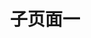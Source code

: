 ---
type: nav #固定值nav
title: 子页面一 #不写则使用站点标题
edit: #github在线编辑
  enable: true
  url: https://github.com/oulh/hugo-webstack/tree/master/exampleSite/content 
data:

- taxonomy: 常用推荐
  icon: fa-star
  links: 
    - title: Dribbble
      logo: 
      url: https://dribbble.com/
      description: 全球UI设计师作品分享平台。
    - title: Behance
      url: https://behance.net/
      description: Adobe旗下的设计师交流平台，来自世界各地的设计师在这里分享自己的作品。
    - title: 二维码演示
      qrcode: /assets/images/cli.png
      logo: 
      url: https://cli.im/url
      description: 二维码演示，手机扫一扫，也可以点击
    - title: UI中国
      url: https://www.ui.cn/
      description: 图形交互与界面设计交流、作品展示、学习平台。
    - title: 站酷
      logo: /assets/images/logos/zcool.png
      url: https://www.zcool.com.cn/
      description: 中国人气设计师互动平台
    - title: Pinterest
      logo:
      url: https://www.pinterest.com/
      description: 全球美图收藏采集站
    - title: 花瓣
      logo: 
      url: https://huaban.com/
      description: 收集灵感,保存有用的素材
    - title: Medium
      logo: /assets/images/logos/medium.png
      url: https://medium.com/
      description: 高质量设计文章
    - title: 优设
      logo: /assets/images/logos/uisdc.png
      url: https://www.uisdc.com/
      description: 设计师交流学习平台
    - title: Producthunt
      url: https://www.producthunt.com/
      description: 发现新鲜有趣的产品
    - title: Youtube
      url: https://www.youtube.com/
      description: 全球最大的学习分享平台
    - title: Google
      url: https://www.google.com/
      description: 全球最大的UI学习分享平台
      
- taxonomy: 素材资源
  icon: fa-thumbs-up
  list: 
    - term: 图标素材
      links:
        - title: Iconfinder
          logo: /assets/images/logos/Iconfinder.png
          url: https://www.iconfinder.com
          description: 2,100,000+ free and premium vector icons.
        - title: iconfont
          logo: /assets/images/logos/iconfont.png
          url: http://www.iconfont.cn/
          description: 阿里巴巴矢量图标库
        - title: iconmonstr
          logo: /assets/images/logos/iconmonstr.png
          url: https://iconmonstr.com/
          description: Free simple icons for your next project
        - title: Icon Archive
          logo: /assets/images/logos/iconarchive.png
          url: http://www.iconarchive.com/
          description: Search 590,912 free icons
        - title: FindIcons
          logo: /assets/images/logos/FindIcons.png
          url: https://findicons.com/
          description: Search through 300,000 free icons
        - title: IcoMoonApp
          logo: /assets/images/logos/IcoMoonApp.png
          url: https://icomoon.io/app/
          description: Icon Font, SVG, PDF &amp; PNG Generator
        - title: easyicon
          logo: /assets/images/logos/easyicon.png
          url: http://www.easyicon.net/
          description: PNG、ICO、ICNS格式图标搜索、图标下载服务
        - title: flaticon
          logo: /assets/images/logos/flaticon.png
          url: https://www.flaticon.com/
          description: 634,000+ Free vector icons in SVG, PSD, PNG, EPS format or as ICON FONT.
        - title: UICloud
          logo: /assets/images/logos/UICloud.png
          url: http://ui-cloud.com/
          description: The largest user interface design database in the world.
        - title: Material icons
          logo: /assets/images/logos/Materialicons.png
          url: https://material.io/icons/
          description: Access over 900 material system icons, available in a variety of sizes and densities, and as a web font.
        - title: Font Awesome Icon
          logo: /assets/images/logos/fontawesomeicon.png
          url: https://fontawesome.com/icons/
          description: The complete set of 675 icons in Font Awesome
        - title: ion icons
          logo: /assets/images/logos/ionicons.png
          url: http://ionicons.com/
          description: The premium icon font for Ionic Framework.
        - title: Simpleline Icons
          logo: /assets/images/logos/simplelineicons.png
          url: http://simplelineicons.com/
          description: Simple line Icons pack
      
    - term: LOGO设计
      links:
        - title: Iconsfeed
          logo: /assets/images/logos/iconsfeed.png
          url: http://www.iconsfeed.com/
          description: iOS icons gallery
        - title: iOS Icon Gallery
          logo: /assets/images/logos/iosicongallery.png
          url: http://iosicongallery.com/
          description: Showcasing beautiful icon designs from the iOS App Store
        - title: World Vector Logo
          logo: /assets/images/logos/worldvectorlogo.png
          url: https://worldvectorlogo.com/
          description: Brand logos free to download
        - title: Instant Logo Search
          logo: /assets/images/logos/InstantLogoSearch.png
          url: http://instantlogosearch.com/
          description: Search & download thousands of logos instantly

    - term: 平面素材
      links:
        - title: freepik
          logo: /assets/images/logos/freepik.png
          url: https://www.freepik.com/
          description: More than a million free vectors, PSD, photos and free icons.
        - title: wallhalla
          logo: /assets/images/logos/wallhalla.png
          url: https://wallhalla.com/
          description: Find awesome high quality wallpapers for desktop and mobile in one place.
        - title: 365PSD
          logo: /assets/images/logos/365PSD.png
          url: https://365psd.com/
          description: Free PSD &amp; Graphics, Illustrations
        - title: Medialoot
          logo: /assets/images/logos/Medialoot.png
          url: https://medialoot.com/
          description: Free &amp; Premium Design Resources &mdash; Medialoot
        - title: 千图网
          logo: /assets/images/logos/qiantu.png
          url: http://www.58pic.com/
          description: 专注免费设计素材下载的网站
        - title: 千库网
          logo: /assets/images/logos/qianku.png
          url: http://588ku.com/
          description: 免费png图片背景素材下载
        - title: 我图网
          logo: /assets/images/logos/wotu.png
          url: http://www.ooopic.com/
          description: 我图网,提供图片素材及模板下载,专注正版设计作品交易
        - title: 90设计
          logo: /assets/images/logos/90sheji.png
          url: http://90sheji.com/
          description: 电商设计（淘宝美工）千图免费淘宝素材库
        - title: 昵图网
          logo: /assets/images/logos/nipic.png
          url: http://www.nipic.com/
          description: 原创素材共享平台
        - title: 懒人图库
          logo: /assets/images/logos/lanrentuku.png
          url: http://www.lanrentuku.com/
          description: 懒人图库专注于提供网页素材下载
        - title: 素材搜索
          logo: /assets/images/logos/sousucai.png
          url: http://so.ui001.com/
          description: 设计素材搜索聚合
        - title: PS饭团网
          logo: /assets/images/logos/psefan.png
          url: http://psefan.com/
          description: 不一样的设计素材库！让自己的设计与众不同！
        - title: 素材中国
          logo: /assets/images/logos/sccnn.png
          url: http://www.sccnn.com/
          description: 免费素材共享平台
      
    - term: UI资源
      links:
        - title: Freebiesbug
          logo: /assets/images/logos/freebiesbug.png
          url: https://freebiesbug.com/
          description: Hand-picked resources for web designer and developers, constantly updated.
        - title: Freebie Supply
          logo: /assets/images/logos/freebiesupply.png
          url: https://freebiesupply.com/
          description: Free Resources For Designers
        - title: 云瑞
          logo: /assets/images/logos/yrucd.png
          url: https://www.yrucd.com/
          description: 优秀设计资源的分享网站
        - title: Designmodo
          logo: /assets/images/logos/Designmodo.png
          url: https://designmodo.com/
          description: Web Design Blog and Shop
        - title: 稀土区
          logo: /assets/images/logos/xituqu.png
          url: https://xituqu.com/
          description: 优质设计开发资源分享
        - title: ui8
          logo: /assets/images/logos/ui8.png
          url: https://ui8.net/
          description: UI Kits, Wireframe Kits, Templates, Icons and More
        - title: uplabs
          logo: /assets/images/logos/uplabs.png
          url: https://www.uplabs.com/
          description: Daily resources for product designers & developers
        - title: UIkit.me
          logo: /assets/images/logos/uikitme.png
          url: http://www.uikit.me/
          description: 最便捷新鲜的uikit资源下载网站
        - title: Fribbble
          logo: /assets/images/logos/Fribbble.png
          url: http://www.fribbble.com/
          description: Free PSD files and other free design resources by Dribbblers.
        - title: PrincipleRepo
          logo: /assets/images/logos/PrincipleRepo.png
          url: http://principlerepo.com/
          description: Free, High Quality Principle Resources
      
    - term: Sketch资源
      links:
        - title: Sketch
          url: https://sketchapp.com/
          logo: /assets/images/logos/Sketch.png
          description: The digital design toolkit
        - title: Sketch Measure
          url: http://utom.design/measure/
          logo: /assets/images/logos/SketchMeasure.png
          description: Friendly user interface offers you a more intuitive way of making marks.
        - title: Sketch App Sources
          url: https://www.sketchappsources.com/
          logo: /assets/images/logos/sketchappsources.png
          description: Free design resources and plugins - Icons, UI Kits, Wireframes, iOS, Android Templates for Sketch
        - title: Sketch.im
          url: http://www.sketch.im/
          logo: /assets/images/logos/sketchIm.png
          description: Sketch 相关资源汇聚
        - title: Sketch Hunt
          url: http://sketchhunt.com/
          logo: /assets/images/logos/sketchhunt.png
          description: Sketch Hunt is an independent blog sharing gems in learning, plugins &amp; design tools for fans of Sketch app.
        - title: Sketch中文网
          url: http://www.sketchcn.com/
          logo: /assets/images/logos/sketchcn.png
          description: 分享最新的Sketch中文手册
        - title: Awesome Sketch Plugins
          url: https://awesome-sket.ch/
          logo: /assets/images/logos/AwesomeSketchPlugins.png
          description: A collection of really useful Sketch plugins.
        - title: Sketchcasts
          url: https://www.sketchcasts.net/
          logo: /assets/images/logos/sketchcasts.png
          description: Learn Sketch Train your design skills with a weekly video tutorial
      
    - term: 字体资源
      links:
        - title: Google Font
          url: https://fonts.google.com/
          logo: /assets/images/logos/googlefont.png
          description: Making the web more beautiful, fast, and open through great typography
        - title: Typekit
          url: https://typekit.com/
          logo: /assets/images/logos/typekit.png
          description: Quality fonts from the world’s best foundries.
        - title: 方正字库
          url: http://www.foundertype.com/
          logo: /assets/images/logos/Fondertype.png
          description: 方正字库官方网站
        - title: 字体传奇网
          url: http://ziticq.com/
          logo: /assets/images/logos/ziticq.png
          description: 中国首个字体品牌设计师交流网
        - title: 私藏字体
          url: http://sicangziti.com/
          logo: /assets/images/logos/sicangziti.png
          description: 优质字体免费下载站
        - title: Fontsquirrel
          url: https://www.fontsquirrel.com/
          logo: /assets/images/logos/fontsquirrel.png
          description: FREE fonts for graphic designers
        - title: Urban Fonts
          url: https://www.urbanfonts.com/
          logo: /assets/images/logos/UrbanFonts.png
          description: Download Free Fonts and Free Dingbats.
        - title: Lost Type
          url: http://www.losttype.com/
          logo: /assets/images/logos/losttype.png
          description: Lost Type is a Collaborative Digital Type Foundry
        - title: FONTS2U
          url: https://fonts2u.com/
          logo: /assets/images/logos/fonts2u.png
          description: Download free fonts for Windows and Macintosh.
        - title: Fontex
          url: http://www.fontex.org/
          logo: /assets/images/logos/fontex.png
          description: Free Fonts to Download + Premium Typefaces
        - title: FontM
          url: http://fontm.com/
          logo: /assets/images/logos/FontM.png
          description: Free Fonts
        - title: My Fonts
          url: http://www.myfonts.com/
          logo: /assets/images/logos/MyFonts.png
          description: Fonts for Print, Products & Screens
        - title: Da Font
          url: https://www.dafont.com/
          logo: /assets/images/logos/dafont.png
          description: Archive of freely downloadable fonts.
        - title: OnlineWebFonts
          url: https://www.onlinewebfonts.com/
          logo: /assets/images/logos/OnlineWebFonts.png
          description: WEB Free Fonts for Windows and Mac / Font free Download
        - title: Abstract Fonts
          url: http://www.abstractfonts.com/
          logo: /assets/images/logos/abstractfonts.png
          description: Abstract Fonts (13,866 free fonts)
      
    - term: Mockup
      links:
        - title: MockupZone
          url: https://mockup.zone/
          logo: /assets/images/logos/MockupZone.png
          description: Mockup Zone is an online store where you can find free and premium PSD mockup files to show your designs in a professional way.
        - title: Dunnnk
          url: http://dunnnk.com/
          logo: /assets/images/logos/Dunnnk.png
          description:  Generate Product Mockups For Free
        - title: Graphberry
          url: http://www.graphberry.com/
          logo: /assets/images/logos/graphberry.png
          description: Free design resources, Mockups, PSD web templates, Icons
        - title: Threed
          url: http://threed.io/
          logo: /assets/images/logos/threed.png
          description: Generate 3D Mockups right in your Browser
        - title: Mockup World
          url: https://free.lstore.graphics/
          logo: /assets/images/logos/mockupworld.png
          description: The best free Mockups from the Web
        - title: Lstore
          url: https://free.lstore.graphics/
          logo: /assets/images/logos/lstore.png
          description: Exclusive mindblowing freebies for designers and developers
        - title: pixeden
          url: https://www.pixeden.com/
          logo: /assets/images/logos/pixeden.png
          description: free web resources and graphic design templates.
        - title: For Graphic TM
          url: http://forgraphictm.com/
          logo: /assets/images/logos/forgraphictm.png
          description: High Quality PSD Mockups for Graphic Designers.
      
    - term: 摄影图库
      links:
        - title: Unsplash
          url: https://unsplash.com/
          logo: /assets/images/logos/unsplash.png
          description: Beautiful, free photos.
        - title: visualhunt
          url: https://visualhunt.com/
          logo: /assets/images/logos/visualhunt.png
          description: 100% Free High Quality Photos
        - title: librestock
          url: https://librestock.com/
          logo: /assets/images/logos/librestock.png
          description: 65,084 high quality do-what-ever-you-want stock photos
        - title: pixabay
          url: https://pixabay.com/
          logo: /assets/images/logos/pixabay.png
          description: 可在任何地方使用的免费图片和视频
        - title: SplitShire
          url: https://www.splitshire.com/
          logo: /assets/images/logos/SplitShire.png
          description: Free Stock Photos and Videos for commercial use.
        - title: StockSnap
          url: https://stocksnap.io/
          logo: /assets/images/logos/StockSnap.png
          description: Beautiful free stock photos
        - title: albumarium
          url: http://albumarium.com/
          logo: /assets/images/logos/albumarium.png
          description: The best place to find & share beautiful images
        - title: myphotopack
          url: https://myphotopack.com/
          logo: /assets/images/logos/myphotopack.png
          description: A free photo pack just for you. Every month.
        - title: Notaselfie
          url: http://notaselfie.com/
          logo: /assets/images/logos/notaselfie.png
          description: Photos that happen along the way. You can use the images anyway you like. Have fun!
        - title: papers
          url: http://papers.co/
          logo: /assets/images/logos/papers.png
          description: Wallpapers Every Hour!Hand collected :)
        - title: stokpic
          url: http://stokpic.com/
          logo: /assets/images/logos/stokpic.png
          description: Free Stock Photos For Commercial Use
        - title: 55mm
          url: https://55mm.co/visuals
          logo: /assets/images/logos/55mm.png
          description: Use our FREE photos to tell your story! 
        - title: thestocks
          url: http://thestocks.im/
          logo: /assets/images/logos/thestocks.png
          description: Use our FREE photos to tell your story! 
        - title: freenaturestock
          url: http://freenaturestock.com/
          logo: /assets/images/logos/freenaturestock.png
          description: Exclusive mindblowing freebies for designers and developers
        - title: negativespace
          url: https://negativespace.co/
          logo: /assets/images/logos/negativespace.png
          description: Beautiful, High-Resolution Free Stock Photos
        - title: gratisography
          url: https://gratisography.com/
          logo: /assets/images/logos/gratisography.png
          description: Free high-resolution pictures you can use on your personal and commercial projects, free of copyright restrictions. 
        - title: imcreator
          url: http://imcreator.com/free
          logo: /assets/images/logos/imcreator.png
          description: A curated collection of free web design resources, all for commercial use.
        - title: lifeofpix
          url: http://www.lifeofpix.com/
          logo: /assets/images/logos/lifeofpix.png
          description: Free high resolution photography
        - title: skitterphoto
          url: https://skitterphoto.com/
          logo: /assets/images/logos/skitterphoto.png
          description: Free Stock Photos for Creative Professionals
        - title: mmtstock
          url: https://mmtstock.com/
          logo: /assets/images/logos/mmtstock.png
          description: Free photos for commercial use
        - title: skitterphoto
          url: https://skitterphoto.com/
          logo: /assets/images/logos/skitterphoto.png
          description: a place to find, show and share public domain photos
        - title: magdeleine
          url: https://magdeleine.co/browse/
          logo: /assets/images/logos/magdeleine.png
          description: HAND-PICKED FREE PHOTOS FOR YOUR INSPIRATION
        - title: jeshoots
          url: http://jeshoots.com/
          logo: /assets/images/logos/jeshoots.png
          description: New Free Photos & Mockups in to your Inbox!
        - title: hdwallpapers
          url: https://www.hdwallpapers.net
          logo: /assets/images/logos/hdwallpapers.png
          description: High Definition Wallpapers & Desktop Backgrounds
        - title: publicdomainarchive
          url: http://publicdomainarchive.com/
          logo: /assets/images/logos/publicdomainarchive.png
          description: New 100% Free Stock Photos. Every. Single. Week.
      
    - term: PPT资源
      links:
        - title: OfficePLUS
          url: http://www.officeplus.cn/Template/Home.shtml
          logo: /assets/images/logos/officeplus.png
          description: OfficePLUS，微软Office官方在线模板网站！
        - title: 优品PPT
          url: http://www.ypppt.com/
          logo: /assets/images/logos/ypppt.png
          description: 高质量的模版，而且还有PPT图表，PPT背景图等资源
        - title: PPT+
          url: http://www.pptplus.cn/
          logo: /assets/images/logos/pptplus.png
          description: PPT加直播、录制和分享—PPT+语音内容分享平台
        - title: PPTMind
          url: http://www.pptmind.com/
          logo: /assets/images/logos/pptmind.png
          description: 分享高端ppt模板与keynote模板的数字作品交易平台
        - title: tretars
          url: http://www.tretars.com/ppt-templates
          logo: /assets/images/logos/tretars.png
          description: The best free Mockups from the Web
        - title: 5百丁
          url: http://ppt.500d.me/
          logo: /assets/images/logos/500d.png
          description: 中国领先的PPT模板共享平台
      

- taxonomy: 常用工具
  icon: fa-diamond
  list: 
    - term: 图形创意
      links:
        - title: photoshop
          url: https://www.adobe.com/cn/products/photoshop.html
          logo: /assets/images/logos/photoshop.png
          description: Photoshop不需要解释
        - title: Affinity Designer
          url: https://affinity.serif.com/
          logo: /assets/images/logos/AffinityDesigner.png
          description: 专业创意软件
        - title: Illustrator
          url: https://www.adobe.com/cn/products/illustrator/
          logo: /assets/images/logos/Illustrator.png
          description: 矢量图形和插图。
        - title: indesign
          url: http://www.adobe.com/cn/products/indesign.html
          logo: /assets/images/logos/INDESIGN .png
          description: 页面设计、布局和出版。
        - title: cinema-4d
          url: https://www.maxon.net/en/products/cinema-4d/overview/
          logo: /assets/images/logos/cinema4d.png
          description: Cinema 4D is the perfect package for all 3D artists who want to achieve breathtaking results fast and hassle-free.
        - title: 3ds-max
          url: https://www.autodesk.com/products/3ds-max/overview
          logo: /assets/images/logos/3dsmax.png
          description: 3D modeling, animation, and rendering software
        - title: Blender
          url: https://www.blender.org/
          logo: /assets/images/logos/blender.png
          description: Blender is the free and open source 3D creation suite.
      
    - term: 界面设计
      links:
        - title: Sketch
          url: https://sketchapp.com/
          logo: /assets/images/logos/sketchapp.png
          description: The digital design toolkit
        - title: Adobe XD
          url: http://www.adobe.com/products/xd.html
          logo: /assets/images/logos/ADOBEXDCC.png
          description: Introducing Adobe XD. Design. Prototype. Experience.
        - title: invisionapp
          url: https://www.invisionapp.com/
          logo: /assets/images/logos/invisionapp.png
          description: Powerful design prototyping tools
        - title: marvelapp
          url: https://marvelapp.com/
          logo: /assets/images/logos/marvelapp.png
          description: Simple design, prototyping and collaboration
        - title: Muse CC
          url: https://creative.adobe.com/zh-cn/products/download/muse
          logo: /assets/images/logos/MuseCC.png
          description: 无需利用编码即可进行网站设计。
        - title: figma
          url: https://www.figma.com/
          logo: /assets/images/logos/figma.png
          description: Design, prototype, and gather feedback all in one place with Figma.
    - term: 交互动效
      links:
        - title: Adobe After Effects CC
          url: https://www.adobe.com/cn/products/aftereffects/
          logo: /assets/images/logos/AdobeAfterEffectsCC.png
          description: 电影般的视觉效果和动态图形。
        - title: principle
          url: http://principleformac.com/
          logo: /assets/images/logos/principle.png
          description: Animate Your Ideas, Design Better Apps
        - title: flinto
          url: https://www.flinto.com/
          logo: /assets/images/logos/flinto.png
          description: Flinto is a Mac app used by top designers around the world to create interactive and animated prototypes of their app designs.
        - title: framer
          url: https://framer.com/
          logo: /assets/images/logos/framer.png
          description: Design everything from detailed icons to high-fidelity interactions—all in one place.
        - title: ProtoPie
          url: http://www.protopie.cn/
          logo: /assets/images/logos/protopie.png
          description: 高保真交互原型设计

    - term: 在线配色
      links:
        - title: khroma
          url: http://khroma.co/generator/
          logo: /assets/images/logos/khroma.png
          description: Khroma is the fastest way to discover, search, and save color combos you'll want to use.
        - title: uigradients
          url: https://uigradients.com
          logo: /assets/images/logos/uigradients.png
          description: Beautiful colored gradients
        - title: gradients
          url: http://gradients.io/
          logo: /assets/images/logos/gradients.png
          description: Curated gradients for designers and developers
        - title: Coolest
          url: https://webkul.github.io/coolhue/
          logo: /assets/images/logos/Coolest.png
          description: Coolest handpicked Gradient Hues for your next super ⚡ amazing stuff
        - title: webgradients
          url: https://webgradients.com/
          logo: /assets/images/logos/webgradients.png
          description: WebGradients is a free collection of 180 linear gradients that you can use as content backdrops in any part of your website. 
        - title: grabient
          url: https://www.grabient.com/
          logo: /assets/images/logos/grabient.png
          description: 2017 Grabient by unfold
        - title: thedayscolor
          url: http://www.thedayscolor.com/
          logo: /assets/images/logos/thedayscolor.png
          description: The daily color digest
        - title: flatuicolors
          url: http://flatuicolors.com/
          logo: /assets/images/logos/flatuicolors.png
          description: Copy Paste Color Pallette from Flat UI Theme
        - title: coolors
          url: https://coolors.co/
          logo: /assets/images/logos/coolors.png
          description: The super fast color schemes generator!
        - title: colorhunt
          url: http://www.colorhunt.co/
          logo: /assets/images/logos/colorhunt.png
          description: Beautiful Color Palettes
        - title: Adobe Color CC
          url: https://color.adobe.com/zh/create/color-wheel
          logo: /assets/images/logos/AdobeColorCC.png
          description: Create color schemes with the color wheel or browse thousands of color combinations from the Color community.
        - title: flatuicolorpicker
          url: http://www.flatuicolorpicker.com/
          logo: /assets/images/logos/flatuicolorpicker.png
          description: Best Flat Colors For UI Design
        - title: trianglify
          url: http://qrohlf.com/trianglify-generator/
          logo: /assets/images/logos/trianglify.png
          description: Trianglify Generator
        - title: klart
          url: https://klart.co/colors/
          logo: /assets/images/logos/klart.png
          description: Beautiful colors and designs to your inbox every week
        - title: vanschneider
          url: http://www.vanschneider.com/colors
          logo: /assets/images/logos/vanschneider.png
          description: Color Claim was created in 2012 by Tobias van Schneider with the goal to collect & combine unique colors for my future projects.

    - term: 在线工具
      links:
        - title: tinypng
          url: https://tinypng.com/
          logo: /assets/images/logos/tinypng.png
          description: Optimize your images with a perfect balance in quality and file size.
        - title: goqr
          url: http://goqr.me/
          logo: /assets/images/logos/goqr.png
          description: create QR codes for free (Logo, T-Shirt, vCard, EPS)
        - title: ezgif
          url: https://ezgif.com
          logo: /assets/images/logos/ezgif.png
          description: simple online GIF maker and toolset for basic animated GIF editing.
        - title: Android 9 patch
          url: http://inloop.github.io/shadow4android/
          logo: /assets/images/logos/Android9patch.png
          description: Android 9-patch shadow generator fully customizable shadows
        - title: screen sizes
          url: http://screensiz.es/
          logo: /assets/images/logos/screensizes.png
          description: Viewport Sizes and Pixel Densities for Popular Devices
        - title: svgomg
          url: https://jakearchibald.github.io/svgomg/
          logo: /assets/images/logos/svgomg.png
          description: SVG在线压缩平台
        - title: 稿定抠图
          url: https://www.gaoding.com
          logo: /assets/images/logos/gaoding.png
          description: 免费在线抠图软件,图片快速换背景-抠白底图
        
    - term: Chrome插件
      links:
        - title: wappalyzer
          url: https://www.wappalyzer.com/
          logo: /assets/images/logos/wappalyzer.png
          description: Identify technology on websites
        - title: Panda
          url: http://usepanda.com/
          logo: /assets/images/logos/usepanda.png
          description: A smart news reader built for productivity.
        - title: sizzy
          url: https://sizzy.co/
          logo: /assets/images/logos/sizzy.png
          description: A tool for developing responsive websites crazy-fast
        - title: csspeeper
          url: https://csspeeper.com/
          logo: /assets/images/logos/csspeeper.png
          description: Smart CSS viewer tailored for Designers.
        - title: insight
          url: http://insight.io/
          logo: /assets/images/logos/insight.png
          description: IDE-like code search and navigation, on the cloud
        - title: mustsee
          url: http://mustsee.earth/
          logo: /assets/images/logos/mustsee.png
          description: Discover the world's most beautiful places at every opened tab.

     
     
- taxonomy: 友情链接
  icon: fa-link
  friend:
    - title: 子页面一
      url: sub1
      description: 本站子页面1
    - title: 子页面二
      url: sub2
      description: 本站子页面2
    - title: webstack.cc
      url: https://webstack.cc
      description: webstack - 设计师网址导航
    - title: 一为导航
      url: https://nav.iowen.cn/
      description: onenav主题演示站
    - title: 一为 webstack 演示站
      url: https://webstack.iotheme.cn/
    - title: iplaycode 演示站
      url: https://iplaycode.github.io/nav/
      description: iplaycode的demo导航网站
    - title: bioit导航
      url: https://www.bioit.top/
      description:
    - title: 所长导航
      url: https://liutongxu.github.io/
      description:
    - title: 404导航
      url: https://www.404dh.icu/
      description: 只导航优质资源
    - title: 飞猪ai导航
      url: https://feizhuke.com/
      description: AI工具集箱
---